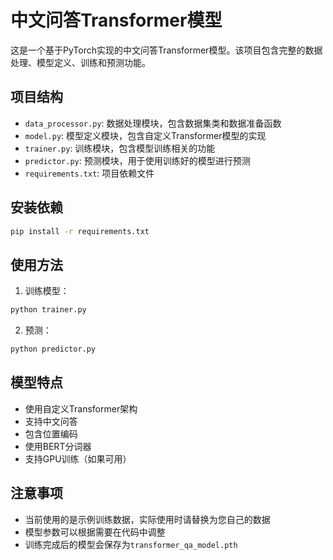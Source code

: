 # 中文问答Transformer模型

这是一个基于PyTorch实现的中文问答Transformer模型。该项目包含完整的数据处理、模型定义、训练和预测功能。

## 项目结构

- `data_processor.py`: 数据处理模块，包含数据集类和数据准备函数
- `model.py`: 模型定义模块，包含自定义Transformer模型的实现
- `trainer.py`: 训练模块，包含模型训练相关的功能
- `predictor.py`: 预测模块，用于使用训练好的模型进行预测
- `requirements.txt`: 项目依赖文件

## 安装依赖

```bash
pip install -r requirements.txt
```

## 使用方法

1. 训练模型：
```python
python trainer.py
```

2. 预测：
```python
python predictor.py
```

## 模型特点

- 使用自定义Transformer架构
- 支持中文问答
- 包含位置编码
- 使用BERT分词器
- 支持GPU训练（如果可用）

## 注意事项

- 当前使用的是示例训练数据，实际使用时请替换为您自己的数据
- 模型参数可以根据需要在代码中调整
- 训练完成后的模型会保存为`transformer_qa_model.pth`
